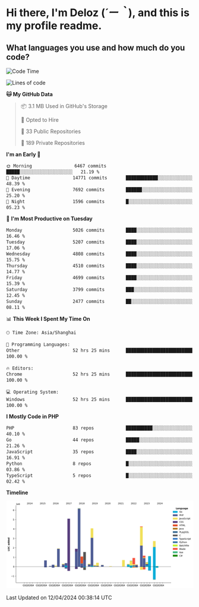 # **Hi there, I'm Deloz (*´ー｀*), and this is my profile readme.**

## **What languages you use and how much do you code?**

<!--START_SECTION:waka-->
![Code Time](http://img.shields.io/badge/Code%20Time-3%2C737%20hrs%2038%20mins-blue)

![Lines of code](https://img.shields.io/badge/From%20Hello%20World%20I%27ve%20Written-36.9%20million%20lines%20of%20code-blue)

**🐱 My GitHub Data** 

> 📦 3.1 MB Used in GitHub's Storage 
 > 
> 💼 Opted to Hire
 > 
> 📜 33 Public Repositories 
 > 
> 🔑 189 Private Repositories 
 > 
**I'm an Early 🐤** 

```text
🌞 Morning                6467 commits        █████░░░░░░░░░░░░░░░░░░░░   21.19 % 
🌆 Daytime                14771 commits       ████████████░░░░░░░░░░░░░   48.39 % 
🌃 Evening                7692 commits        ██████░░░░░░░░░░░░░░░░░░░   25.20 % 
🌙 Night                  1596 commits        █░░░░░░░░░░░░░░░░░░░░░░░░   05.23 % 
```
📅 **I'm Most Productive on Tuesday** 

```text
Monday                   5026 commits        ████░░░░░░░░░░░░░░░░░░░░░   16.46 % 
Tuesday                  5207 commits        ████░░░░░░░░░░░░░░░░░░░░░   17.06 % 
Wednesday                4808 commits        ████░░░░░░░░░░░░░░░░░░░░░   15.75 % 
Thursday                 4510 commits        ████░░░░░░░░░░░░░░░░░░░░░   14.77 % 
Friday                   4699 commits        ████░░░░░░░░░░░░░░░░░░░░░   15.39 % 
Saturday                 3799 commits        ███░░░░░░░░░░░░░░░░░░░░░░   12.45 % 
Sunday                   2477 commits        ██░░░░░░░░░░░░░░░░░░░░░░░   08.11 % 
```


📊 **This Week I Spent My Time On** 

```text
🕑︎ Time Zone: Asia/Shanghai

💬 Programming Languages: 
Other                    52 hrs 25 mins      █████████████████████████   100.00 % 

🔥 Editors: 
Chrome                   52 hrs 25 mins      █████████████████████████   100.00 % 

💻 Operating System: 
Windows                  52 hrs 25 mins      █████████████████████████   100.00 % 
```

**I Mostly Code in PHP** 

```text
PHP                      83 repos            ██████████░░░░░░░░░░░░░░░   40.10 % 
Go                       44 repos            █████░░░░░░░░░░░░░░░░░░░░   21.26 % 
JavaScript               35 repos            ████░░░░░░░░░░░░░░░░░░░░░   16.91 % 
Python                   8 repos             █░░░░░░░░░░░░░░░░░░░░░░░░   03.86 % 
TypeScript               5 repos             █░░░░░░░░░░░░░░░░░░░░░░░░   02.42 % 
```



**Timeline**

![Lines of Code chart](https://raw.githubusercontent.com/deloz/deloz/main/assets/bar_graph.png)


 Last Updated on 12/04/2024 00:38:14 UTC
<!--END_SECTION:waka-->
